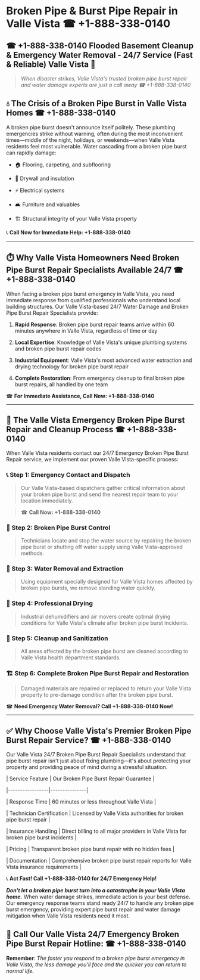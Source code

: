 # Broken Pipe & Burst Pipe Repair in Valle Vista ☎ +1-888-338-0140  
## ☎ +1-888-338-0140 Flooded Basement Cleanup & Emergency Water Removal - 24/7 Service (Fast & Reliable) Valle Vista 🚨  

> *When disaster strikes, Valle Vista's trusted broken pipe burst repair and water damage experts are just a call away ☎ +1-888-338-0140*  

## 💧 The Crisis of a Broken Pipe Burst in Valle Vista Homes ☎ +1-888-338-0140  

A broken pipe burst doesn't announce itself politely. These plumbing emergencies strike without warning, often during the most inconvenient times—middle of the night, holidays, or weekends—when Valle Vista residents feel most vulnerable. Water cascading from a broken pipe burst can rapidly damage:  

* 🏠 Flooring, carpeting, and subflooring  
* 🧱 Drywall and insulation  
* ⚡ Electrical systems  
* 🛋️ Furniture and valuables  
* 🏗️ Structural integrity of your Valle Vista property  

📞 **Call Now for Immediate Help: +1-888-338-0140**  

---  

## ⏱️ Why Valle Vista Homeowners Need Broken Pipe Burst Repair Specialists Available 24/7 ☎ +1-888-338-0140  

When facing a broken pipe burst emergency in Valle Vista, you need immediate response from qualified professionals who understand local building structures. Our Valle Vista-based 24/7 Water Damage and Broken Pipe Burst Repair Specialists provide:  

1. **Rapid Response**: Broken pipe burst repair teams arrive within 60 minutes anywhere in Valle Vista, regardless of time or day  
2. **Local Expertise**: Knowledge of Valle Vista's unique plumbing systems and broken pipe burst repair codes  
3. **Industrial Equipment**: Valle Vista's most advanced water extraction and drying technology for broken pipe burst repair  
4. **Complete Restoration**: From emergency cleanup to final broken pipe burst repairs, all handled by one team  

☎ **For Immediate Assistance, Call Now: +1-888-338-0140**  

---  

## 🔧 The Valle Vista Emergency Broken Pipe Burst Repair and Cleanup Process ☎ +1-888-338-0140  

When Valle Vista residents contact our 24/7 Emergency Broken Pipe Burst Repair service, we implement our proven Valle Vista-specific process:  

### 📞 Step 1: Emergency Contact and Dispatch  
> Our Valle Vista-based dispatchers gather critical information about your broken pipe burst and send the nearest repair team to your location immediately.  
> ☎ **Call Now: +1-888-338-0140**  

### 🚿 Step 2: Broken Pipe Burst Control  
> Technicians locate and stop the water source by repairing the broken pipe burst or shutting off water supply using Valle Vista-approved methods.  

### 🌊 Step 3: Water Removal and Extraction  
> Using equipment specially designed for Valle Vista homes affected by broken pipe bursts, we remove standing water quickly.  

### 💨 Step 4: Professional Drying  
> Industrial dehumidifiers and air movers create optimal drying conditions for Valle Vista's climate after broken pipe burst incidents.  

### 🧼 Step 5: Cleanup and Sanitization  
> All areas affected by the broken pipe burst are cleaned according to Valle Vista health department standards.  

### 🏗️ Step 6: Complete Broken Pipe Burst Repair and Restoration  
> Damaged materials are repaired or replaced to return your Valle Vista property to pre-damage condition after the broken pipe burst.  

☎ **Need Emergency Water Removal? Call +1-888-338-0140 Now!**  

---  

## ✅ Why Choose Valle Vista's Premier Broken Pipe Burst Repair Service? ☎ +1-888-338-0140  

Our Valle Vista 24/7 Broken Pipe Burst Repair Specialists understand that pipe burst repair isn't just about fixing plumbing—it's about protecting your property and providing peace of mind during a stressful situation.  

| Service Feature | Our Broken Pipe Burst Repair Guarantee |  
|-----------------|---------------|  
| Response Time | 60 minutes or less throughout Valle Vista |  
| Technician Certification | Licensed by Valle Vista authorities for broken pipe burst repair |  
| Insurance Handling | Direct billing to all major providers in Valle Vista for broken pipe burst incidents |  
| Pricing | Transparent broken pipe burst repair with no hidden fees |  
| Documentation | Comprehensive broken pipe burst repair reports for Valle Vista insurance requirements |  

📞 **Act Fast! Call +1-888-338-0140 for 24/7 Emergency Help!**  

***Don't let a broken pipe burst turn into a catastrophe in your Valle Vista home.*** When water damage strikes, immediate action is your best defense. Our emergency response teams stand ready 24/7 to handle any broken pipe burst emergency, providing expert pipe burst repair and water damage mitigation when Valle Vista residents need it most.  

## 📱 Call Our Valle Vista 24/7 Emergency Broken Pipe Burst Repair Hotline: ☎ +1-888-338-0140  

**Remember**: *The faster you respond to a broken pipe burst emergency in Valle Vista, the less damage you'll face and the quicker you can return to normal life.*